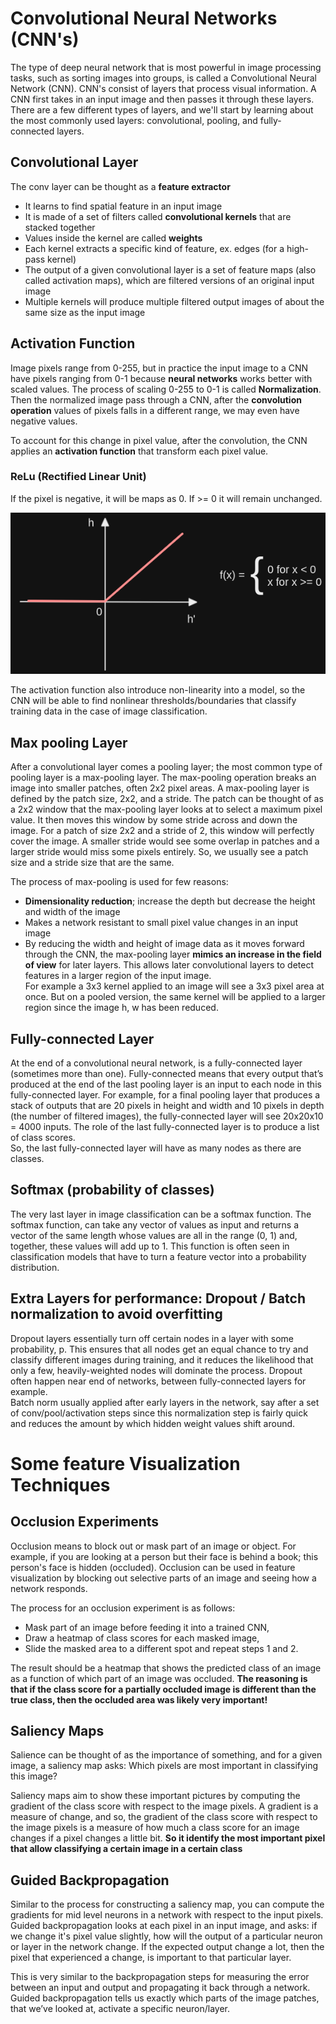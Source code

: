# Convolutional Neural Networks (CNN's)

The type of deep neural network that is most powerful in image processing tasks, such as sorting images into groups, is called a Convolutional Neural Network (CNN). CNN's consist of layers that process visual information. A CNN first takes in an input image and then passes it through these layers. There are a few different types of layers, and we'll start by learning about the most commonly used layers: convolutional, pooling, and fully-connected layers.
  
## Convolutional Layer
The conv layer can be thought as a __feature extractor__
- It learns to find spatial feature in an input image  
- It is made of a set of filters called __convolutional kernels__ that are stacked together
- Values inside the kernel are called __weights__
- Each kernel extracts a specific kind of feature, ex. edges (for a high-pass kernel)
- The output of a given convolutional layer is a set of feature maps (also called activation maps), which are filtered versions of an original input image
- Multiple kernels will produce multiple filtered output images of about the same size as the input image

## Activation Function
Image pixels range from 0-255, but in practice the input image to a CNN have pixels ranging from 0-1 because __neural networks__ works better with scaled values.
The process of scaling 0-255 to 0-1 is called __Normalization__.  
Then the normalized image pass through a CNN, after the __convolution operation__ values of pixels falls in a different range, we may even have negative values.  
  
To account for this change in pixel value, after the convolution, the CNN applies an __activation function__ that transform each pixel value.  
### ReLu (Rectified Linear Unit)
If the pixel is negative, it will be maps as 0. If >= 0 it will remain unchanged.

![ReLU](relu.png "")
  
The activation function also introduce non-linearity into a model, so the CNN will be able to find nonlinear thresholds/boundaries that classify training data in the case of image classification.

## Max pooling Layer
After a convolutional layer comes a pooling layer; the most common type of pooling layer is a max-pooling layer. The max-pooling operation breaks an image into smaller patches, often 2x2 pixel areas. A max-pooling layer is defined by the patch size, 2x2, and a stride. The patch can be thought of as a 2x2 window that the max-pooling layer looks at to select a maximum pixel value. It then moves this window by some stride across and down the image. For a patch of size 2x2 and a stride of 2, this window will perfectly cover the image. A smaller stride would see some overlap in patches and a larger stride would miss some pixels entirely. So, we usually see a patch size and a stride size that are the same.  

The process of max-pooling is used for few reasons:
- __Dimensionality reduction__; increase the depth but decrease the height and width of the image
- Makes a network resistant to small pixel value changes in an input image
- By reducing the width and height of image data as it moves forward through the CNN, the max-pooling layer __mimics an increase in the field of view__ for later layers. This allows later convolutional layers to detect features in a larger region of the input image.  
For example a 3x3 kernel applied to an image will see a 3x3 pixel area at once. But on a pooled version, the same kernel will be applied to a larger region since the image h, w has been reduced.

## Fully-connected Layer
At the end of a convolutional neural network, is a fully-connected layer (sometimes more than one). Fully-connected means that every output that’s produced at the end of the last pooling layer is an input to each node in this fully-connected layer. For example, for a final pooling layer that produces a stack of outputs that are 20 pixels in height and width and 10 pixels in depth (the number of filtered images), the fully-connected layer will see 20x20x10 = 4000 inputs. The role of the last fully-connected layer is to produce a list of class scores.  
So, the last fully-connected layer will have as many nodes as there are classes.

## Softmax (probability of classes)
The very last layer in image classification can be a softmax function.
The softmax function, can take any vector of values as input and returns a vector of the same length whose values are all in the range (0, 1) and, together, these values will add up to 1. This function is often seen in classification models that have to turn a feature vector into a probability distribution.

## Extra Layers for performance: Dropout / Batch normalization to avoid overfitting
Dropout layers essentially turn off certain nodes in a layer with some probability, p. This ensures that all nodes get an equal chance to try and classify different images during training, and it reduces the likelihood that only a few, heavily-weighted nodes will dominate the process.
Dropout often happen near end of networks, between fully-connected layers for example.  
Batch norm usually applied after early layers in the network, say after a set of conv/pool/activation steps since this normalization step is fairly quick and reduces the amount by which hidden weight values shift around.


# Some feature Visualization Techniques
## Occlusion Experiments
Occlusion means to block out or mask part of an image or object. For example, if you are looking at a person but their face is behind a book; this person's face is hidden (occluded). Occlusion can be used in feature visualization by blocking out selective parts of an image and seeing how a network responds.  
  
The process for an occlusion experiment is as follows:
- Mask part of an image before feeding it into a trained CNN,
- Draw a heatmap of class scores for each masked image,
- Slide the masked area to a different spot and repeat steps 1 and 2.  
  
The result should be a heatmap that shows the predicted class of an image as a function of which part of an image was occluded. __The reasoning is that if the class score for a partially occluded image is different than the true class, then the occluded area was likely very important!__

## Saliency Maps
Salience can be thought of as the importance of something, and for a given image, a saliency map asks: Which pixels are most important in classifying this image?  

Saliency maps aim to show these important pictures by computing the gradient of the class score with respect to the image pixels. A gradient is a measure of change, and so, the gradient of the class score with respect to the image pixels is a measure of how much a class score for an image changes if a pixel changes a little bit.
__So it identify the most important pixel that allow classifying a certain image in a certain class__

## Guided Backpropagation
Similar to the process for constructing a saliency map, you can compute the gradients for mid level neurons in a network with respect to the input pixels. Guided backpropagation looks at each pixel in an input image, and asks: if we change it's pixel value slightly, how will the output of a particular neuron or layer in the network change. If the expected output change a lot, then the pixel that experienced a change, is important to that particular layer.
  
This is very similar to the backpropagation steps for measuring the error between an input and output and propagating it back through a network. Guided backpropagation tells us exactly which parts of the image patches, that we’ve looked at, activate a specific neuron/layer.






